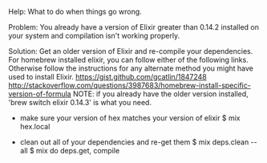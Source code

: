 Help: What to do when things go wrong.

Problem: You already have a version of Elixir greater than 0.14.2 installed on your system and compilation isn't working properly.

Solution: Get an older version of Elixir and re-compile your dependencies.
For homebrew installed elixir, you can follow either of the following links. Otherwise follow the instructions for any alternate method you might have used to install Elixir.
https://gist.github.com/gcatlin/1847248
http://stackoverflow.com/questions/3987683/homebrew-install-specific-version-of-formula
NOTE: if you already have the older version installed, 'brew switch elixir 0.14.3' is what you need.

- make sure your version of hex matches your version of elixir
$ mix hex.local

- clean out all of your dependencies and re-get them
$ mix deps.clean --all
$ mix do deps.get, compile
